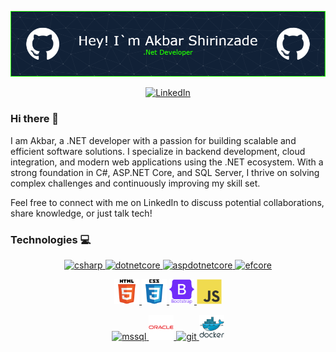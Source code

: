 ![Header](./github-header-image.png)

<div align="center">
  <a href="https://www.linkedin.com/in/akbar-shirinzade/">
    <img src="https://img.shields.io/badge/LinkedIn-0077B5?style=for-the-badge&logo=linkedin&logoColor=white" alt="LinkedIn">
  </a>
</div>

### Hi there 👋

I am Akbar, a .NET developer with a passion for building scalable and efficient software solutions. I specialize in backend development, cloud integration, and modern web applications using the .NET ecosystem. With a strong foundation in C#, ASP.NET Core, and SQL Server, I thrive on solving complex challenges and continuously improving my skill set.

Feel free to connect with me on LinkedIn to discuss potential collaborations, share knowledge, or just talk tech!


### Technologies 💻

<p align="center">
    <a href="" target="_blank"> <img
            src="https://github.com/dotnet/vscode-csharp/blob/main/images/csharpIcon.png"
            alt="csharp" width="40" height="40" /> </a>
    <a href="" target="_blank"> <img
            src="https://github.com/campusMVP/dotnetCoreLogoPack/blob/master/.NET%20Core/Vector%20RGB/NET-Core_Logo_2colors_RGB_vector.eps"
             alt="dotnetcore" width="40" height="40" /> </a>
    <a href="" target="_blank"> <img
            src="https://github.com/campusMVP/dotnetCoreLogoPack/blob/master/ASP.NET%20Core%20MVC/Vector%20RGB/ASP.NET-Core-MVC_Logo_2colors_RGB_vector.eps" 
            alt="aspdotnetcore" width="40" height="40" /> </a>
    <a href="" target="_blank"> <img
            src="https://github.com/campusMVP/dotnetCoreLogoPack/blob/master/Entity%20Framework%20Core/Bitmap%20RGB/Bitmap-BIG_Entity-Framework-Core-Logo_2colors_Square_Boxed_RGB.png"
            alt="efcore" width="40" height="40" /> </a>
    
</p>

<p align="center">
    <a href="https://www.w3.org/html/" target="_blank"> <img
            src="https://raw.githubusercontent.com/devicons/devicon/master/icons/html5/html5-original-wordmark.svg"
            alt="html5" width="40" height="40" /> </a>
    <a href="https://www.w3schools.com/css/" target="_blank"> <img
            src="https://raw.githubusercontent.com/devicons/devicon/master/icons/css3/css3-original-wordmark.svg"
            alt="css3" width="40" height="40" /> </a>
    <a href="https://getbootstrap.com" target="_blank"> <img
            src="https://raw.githubusercontent.com/devicons/devicon/master/icons/bootstrap/bootstrap-plain-wordmark.svg"
            alt="bootstrap" width="40" height="40" /> </a>           
    <a href="https://developer.mozilla.org/en-US/docs/Web/JavaScript" target="_blank"> <img
            src="https://raw.githubusercontent.com/devicons/devicon/master/icons/javascript/javascript-original.svg"
            alt="javascript" width="40" height="40" /> </a>
</p>

<p align="center">
    <a href="https://www.microsoft.com/en-us/sql-server" target="_blank"> <img
            src="https://www.svgrepo.com/show/303229/microsoft-sql-server-logo.svg" alt="mssql" width="40"
            height="40" /> </a>
    <a href="https://www.oracle.com/" target="_blank"> <img
            src="https://raw.githubusercontent.com/devicons/devicon/master/icons/oracle/oracle-original.svg"
            alt="oracle" width="40" height="40" /> </a>
    <a href="https://git-scm.com/" target="_blank"> <img
            src="https://www.vectorlogo.zone/logos/git-scm/git-scm-icon.svg" alt="git" width="40" height="40" /> </a>
    <a href="https://www.docker.com/" target="_blank"> <img
            src="https://raw.githubusercontent.com/devicons/devicon/master/icons/docker/docker-original-wordmark.svg"
            alt="docker" width="40" height="40" /> </a>        
</p>